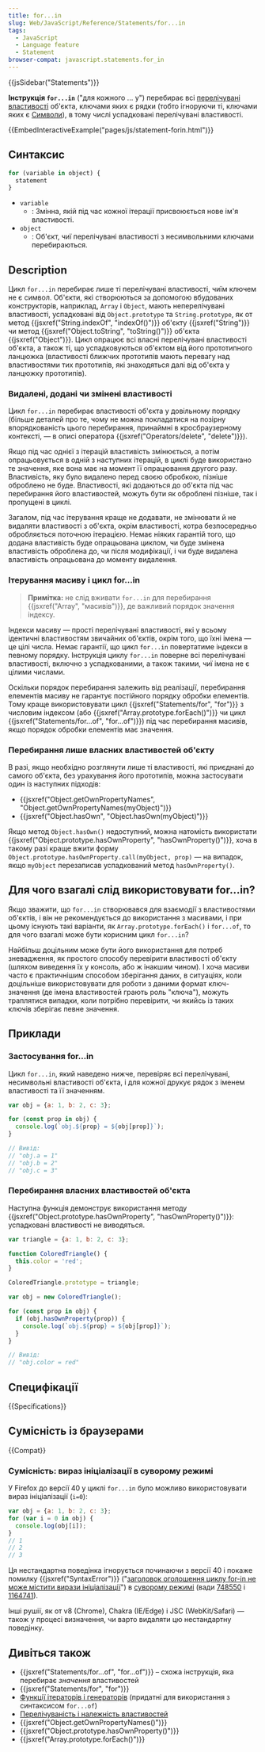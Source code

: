 ```yaml
---
title: for...in
slug: Web/JavaScript/Reference/Statements/for...in
tags:
  - JavaScript
  - Language feature
  - Statement
browser-compat: javascript.statements.for_in
---
```

{{jsSidebar("Statements")}}

**Інструкція `for...in`** ("для кожного ... у") перебирає всі [перелічувані властивості](/uk/docs/Web/JavaScript/Enumerability_and_ownership_of_properties) об'єкта, ключами яких є рядки (тобто ігноруючи ті, ключами яких є [Символи](/uk/docs/Web/JavaScript/Reference/Global_Objects/Symbol)), в тому числі успадковані перелічувані властивості.

{{EmbedInteractiveExample("pages/js/statement-forin.html")}}

## Синтаксис

```js
for (variable in object) {
  statement
}
```

- `variable`
  - : Змінна, якій під час кожної ітерації присвоюється нове ім'я властивості.
- `object`
  - : Об'єкт, чиї перелічувані властивості з несимвольними ключами перебираються.

## Description

Цикл `for...in` перебирає лише ті перелічувані властивості, чиїм ключем не є символ. Об'єкти, які створюються за допомогою вбудованих конструкторів, наприклад, `Array` і `Object`, мають неперелічувані властивості, успадковані від `Object.prototype` та `String.prototype`, як от метод {{jsxref("String.indexOf", "indexOf()")}} об'єкту {{jsxref("String")}} чи метод {{jsxref("Object.toString", "toString()")}} об'єкта {{jsxref("Object")}}. Цикл опрацює всі власні перелічувані властивості об'єкта, а також ті, що успадковуються об'єктом від його прототипного ланцюжка (властивості ближчих прототипів мають перевагу над властивостями тих прототипів, які знаходяться далі від об'єкта у ланцюжку прототипів).

### Видалені, додані чи змінені властивості

Цикл `for...in` перебирає властивості об'єкта у довільному порядку (більше деталей про те, чому не можна покладатися на позірну впорядкованість цього перебирання, принаймні в кросбраузерному контексті, — в описі оператора {{jsxref("Operators/delete", "delete")}}).

Якщо під час однієї з ітерацій властивість змінюється, а потім опрацьовується в одній з наступних ітерацій, в циклі буде використано те значення, яке вона має на момент її опрацювання другого разу. Властивість, яку було видалено перед своєю обробкою, пізніше оброблено не буде. Властивості, які додаються до об'єкта під час перебирання його властивостей, можуть бути як оброблені пізніше, так і пропущені в циклі.

Загалом,  під час ітерування краще не додавати, не змінювати й не видаляти властивості з об'єкта, окрім властивості, котра безпосередньо обробляється поточною ітерацією. Немає ніяких гарантій того, що додана властивість буде опрацьована циклом, чи буде змінена властивість оброблена до, чи після модифікації, і чи буде видалена властивість опрацьована до моменту видалення.

### Ітерування масиву і цикл for...in

> **Примітка:** не слід вживати `for...in` для перебирання {{jsxref("Array", "масивів")}},
> де важливий порядок значення індексу.

Індекси масиву — прості перелічувані властивості, які у всьому ідентичні властивостям звичайних об'єктів, окрім того, що їхні імена — це цілі числа. Немає гарантії, що цикл `for...in` повертатиме індекси в певному порядку. Інструкція циклу `for...in` поверне всі перелічувані властивості, включно з успадкованими, а також такими, чиї імена не є цілими числами.

Оскільки порядок перебирання залежить від реалізації, перебирання елементів масиву не гарантує постійного порядку обробки елементів. Тому краще використовувати цикл {{jsxref("Statements/for", "for")}} з числовим індексом (або {{jsxref("Array.prototype.forEach()")}} чи цикл {{jsxref("Statements/for...of", "for...of")}}) під час перебирання масивів, якщо порядок обробки елементів має значення.

### Перебирання лише власних властивостей об'єкту

В разі, якщо необхідно розглянути лише ті властивості, які приєднані до самого об'єкта, без урахування його прототипів, можна застосувати один із наступних підходів:

- {{jsxref("Object.getOwnPropertyNames", "Object.getOwnPropertyNames(myObject)")}}
- {{jsxref("Object.hasOwn", "Object.hasOwn(myObject)")}}

Якщо метод `Object.hasOwn()` недоступний, можна натомість використати {{jsxref("Object.prototype.hasOwnProperty", "hasOwnProperty()")}}, хоча в такому разі краще вжити форму `Object.prototype.hasOwnProperty.call(myObject, prop)` — на випадок, якщо `myObject` перезаписав успадкований метод `hasOwnProperty()`.

## Для чого взагалі слід використовувати for...in?

Якщо зважити, що `for...in` створювався для взаємодії з властивостями об'єктів, і він не рекомендується до використання з масивами, і при цьому існують такі варіанти, як `Array.prototype.forEach()` і `for...of`, то для чого взагалі може бути корисним цикл `for...in`?

Найбільш доцільним може бути його використання для потреб зневадження, як простого способу перевірити властивості об'єкту (шляхом виведення їх у консоль, або ж інакшим чином). І хоча масиви часто є практичнішим способом зберігання даних, в ситуаціях, коли доцільніше використовувати для роботи з даними формат ключ-значення (де імена властивостей грають роль "ключа"), можуть траплятися випадки, коли потрібно перевірити, чи якийсь із таких ключів зберігає певне значення.

## Приклади

### Застосування for...in

Цикл `for...in`, який наведено нижче, перевіряє всі перелічувані, несимвольні властивості об'єкта, і для кожної друкує рядок з іменем властивості та її значенням.

```js
var obj = {a: 1, b: 2, c: 3};

for (const prop in obj) {
  console.log(`obj.${prop} = ${obj[prop]}`);
}

// Вивід:
// "obj.a = 1"
// "obj.b = 2"
// "obj.c = 3"
```

### Перебирання власних властивостей об'єкта

Наступна функція демонструє використання методу {{jsxref("Object.prototype.hasOwnProperty", "hasOwnProperty()")}}: успадковані властивості не виводяться.

```js
var triangle = {a: 1, b: 2, c: 3};

function ColoredTriangle() {
  this.color = 'red';
}

ColoredTriangle.prototype = triangle;

var obj = new ColoredTriangle();

for (const prop in obj) {
  if (obj.hasOwnProperty(prop)) {
    console.log(`obj.${prop} = ${obj[prop]}`);
  }
}

// Вивід:
// "obj.color = red"
```

## Специфікації

{{Specifications}}

## Сумісність із браузерами

{{Compat}}

### Сумісність: вираз ініціалізації в суворому режимі

У Firefox до версії 40 у циклі `for...in` було можливо використовувати вираз ініціалізації (`i=0`):

```js example-bad
var obj = {a: 1, b: 2, c: 3};
for (var i = 0 in obj) {
  console.log(obj[i]);
}
// 1
// 2
// 3
```

Ця нестандартна поведінка ігнорується починаючи з версії 40 і покаже помилку {{jsxref("SyntaxError")}} ("[заголовок оголошення циклу for-in не може містити вирази ініціалізації](/uk/docs/Web/JavaScript/Reference/Errors/Invalid_for-in_initializer)") в [суворому режимі](/uk/docs/Web/JavaScript/Reference/Strict_mode) (вади [748550](https://bugzilla.mozilla.org/show_bug.cgi?id=748550) і [1164741](https://bugzilla.mozilla.org/show_bug.cgi?id=1164741)).

Інші рушії, як от v8 (Chrome), Chakra (IE/Edge) і JSC (WebKit/Safari) — також у процесі визначення, чи варто видаляти цю нестандартну поведінку.

## Дивіться також

- {{jsxref("Statements/for...of", "for...of")}} – схожа інструкція, яка перебирає _значення_ властивостей
- {{jsxref("Statements/for", "for")}}
- [Функції ітераторів і генераторів](/uk/docs/Web/JavaScript/Guide/Iterators_and_Generators) (придатні для використання з синтаксисом `for...of`)
- [Перелічуваність і належність властивостей](/uk/docs/Web/JavaScript/Enumerability_and_ownership_of_properties)
- {{jsxref("Object.getOwnPropertyNames()")}}
- {{jsxref("Object.prototype.hasOwnProperty()")}}
- {{jsxref("Array.prototype.forEach()")}}
